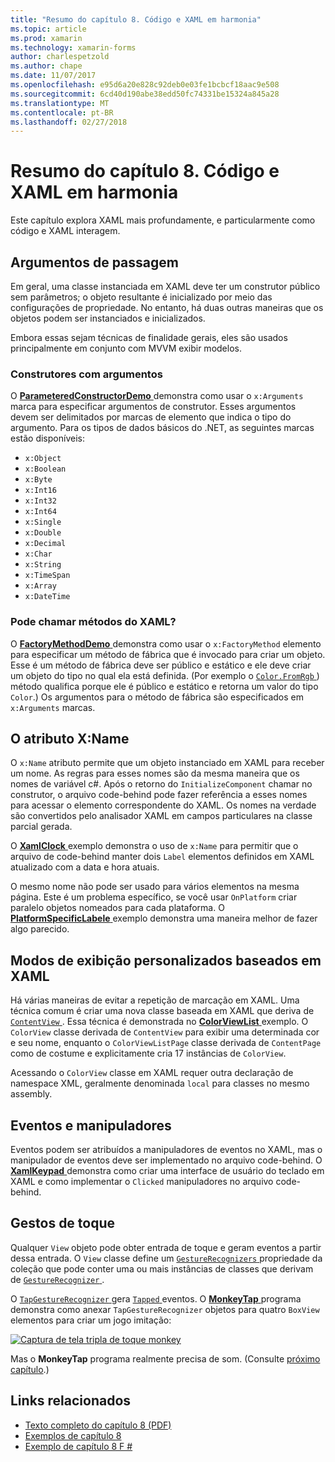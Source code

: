```yaml
---
title: "Resumo do capítulo 8. Código e XAML em harmonia"
ms.topic: article
ms.prod: xamarin
ms.technology: xamarin-forms
author: charlespetzold
ms.author: chape
ms.date: 11/07/2017
ms.openlocfilehash: e95d6a20e828c92deb0e03fe1bcbcf18aac9e508
ms.sourcegitcommit: 6cd40d190abe38edd50fc74331be15324a845a28
ms.translationtype: MT
ms.contentlocale: pt-BR
ms.lasthandoff: 02/27/2018
---
```

# <a name="summary-of-chapter-8-code-and-xaml-in-harmony"></a>Resumo do capítulo 8. Código e XAML em harmonia

Este capítulo explora XAML mais profundamente, e particularmente como código e XAML interagem.

## <a name="passing-arguments"></a>Argumentos de passagem

Em geral, uma classe instanciada em XAML deve ter um construtor público sem parâmetros; o objeto resultante é inicializado por meio das configurações de propriedade. No entanto, há duas outras maneiras que os objetos podem ser instanciados e inicializados.

Embora essas sejam técnicas de finalidade gerais, eles são usados principalmente em conjunto com MVVM exibir modelos.

### <a name="constructors-with-arguments"></a>Construtores com argumentos

O [ **ParameteredConstructorDemo** ](https://github.com/xamarin/xamarin-forms-book-samples/tree/master/Chapter08/ParameteredConstructorDemo) demonstra como usar o `x:Arguments` marca para especificar argumentos de construtor. Esses argumentos devem ser delimitados por marcas de elemento que indica o tipo do argumento. Para os tipos de dados básicos do .NET, as seguintes marcas estão disponíveis:

- `x:Object`
- `x:Boolean`
- `x:Byte`
- `x:Int16`
- `x:Int32`
- `x:Int64`
- `x:Single`
- `x:Double`
- `x:Decimal`
- `x:Char`
- `x:String`
- `x:TimeSpan`
- `x:Array`
- `x:DateTime`

### <a name="can-i-call-methods-from-xaml"></a>Pode chamar métodos do XAML?

O [ **FactoryMethodDemo** ](https://github.com/xamarin/xamarin-forms-book-samples/tree/master/Chapter08/FactoryMethodDemo) demonstra como usar o `x:FactoryMethod` elemento para especificar um método de fábrica que é invocado para criar um objeto. Esse é um método de fábrica deve ser público e estático e ele deve criar um objeto do tipo no qual ela está definida. (Por exemplo o [ `Color.FromRgb` ](https://developer.xamarin.com/api/member/Xamarin.Forms.Color.FromRgb/p/System.Double/System.Double/System.Double/)) método qualifica porque ele é público e estático e retorna um valor do tipo `Color`.) Os argumentos para o método de fábrica são especificados em `x:Arguments` marcas.

## <a name="the-xname-attribute"></a>O atributo X:Name

O `x:Name` atributo permite que um objeto instanciado em XAML para receber um nome. As regras para esses nomes são da mesma maneira que os nomes de variável c#. Após o retorno do `InitializeComponent` chamar no construtor, o arquivo code-behind pode fazer referência a esses nomes para acessar o elemento correspondente do XAML. Os nomes na verdade são convertidos pelo analisador XAML em campos particulares na classe parcial gerada.

O [ **XamlClock** ](https://github.com/xamarin/xamarin-forms-book-samples/tree/master/Chapter08/XamlClock) exemplo demonstra o uso de `x:Name` para permitir que o arquivo de code-behind manter dois `Label` elementos definidos em XAML atualizado com a data e hora atuais.

O mesmo nome não pode ser usado para vários elementos na mesma página. Este é um problema específico, se você usar `OnPlatform` criar paralelo objetos nomeados para cada plataforma. O [ **PlatformSpecificLabele** ](https://github.com/xamarin/xamarin-forms-book-samples/tree/master/Chapter08/PlatformSpecificLabels) exemplo demonstra uma maneira melhor de fazer algo parecido.

## <a name="custom-xaml-based-views"></a>Modos de exibição personalizados baseados em XAML

Há várias maneiras de evitar a repetição de marcação em XAML. Uma técnica comum é criar uma nova classe baseada em XAML que deriva de [ `ContentView` ](https://developer.xamarin.com/api/type/Xamarin.Forms.ContentView/). Essa técnica é demonstrada no [ **ColorViewList** ](https://github.com/xamarin/xamarin-forms-book-samples/tree/master/Chapter08/ColorViewList) exemplo. O `ColorView` classe derivada de `ContentView` para exibir uma determinada cor e seu nome, enquanto o `ColorViewListPage` classe derivada de `ContentPage` como de costume e explicitamente cria 17 instâncias de `ColorView`.

Acessando o `ColorView` classe em XAML requer outra declaração de namespace XML, geralmente denominada `local` para classes no mesmo assembly.

## <a name="events-and-handlers"></a>Eventos e manipuladores

Eventos podem ser atribuídos a manipuladores de eventos no XAML, mas o manipulador de eventos deve ser implementado no arquivo code-behind. O [ **XamlKeypad** ](https://github.com/xamarin/xamarin-forms-book-samples/tree/master/Chapter08/XamlKeypad) demonstra como criar uma interface de usuário do teclado em XAML e como implementar o `Clicked` manipuladores no arquivo code-behind.

## <a name="tap-gestures"></a>Gestos de toque

Qualquer `View` objeto pode obter entrada de toque e geram eventos a partir dessa entrada. O `View` classe define um [ `GestureRecognizers` ](https://developer.xamarin.com/api/property/Xamarin.Forms.View.GestureRecognizers/) propriedade da coleção que pode conter uma ou mais instâncias de classes que derivam de [ `GestureRecognizer` ](https://developer.xamarin.com/api/type/Xamarin.Forms.GestureRecognizer/).

O [ `TapGestureRecognizer` ](https://developer.xamarin.com/api/type/Xamarin.Forms.TapGestureRecognizer/) gera [ `Tapped` ](https://developer.xamarin.com/api/event/Xamarin.Forms.TapGestureRecognizer.Tapped/) eventos. O [ **MonkeyTap** ](https://github.com/xamarin/xamarin-forms-book-samples/tree/master/Chapter08/MonkeyTap) programa demonstra como anexar `TapGestureRecognizer` objetos para quatro `BoxView` elementos para criar um jogo imitação:

[![Captura de tela tripla de toque monkey](images/ch08fg07-small.png "imitação jogo")](images/ch08fg07-large.png "imitação jogo")

Mas o **MonkeyTap** programa realmente precisa de som. (Consulte [próximo capítulo](chapter09.md).)



## <a name="related-links"></a>Links relacionados

- [Texto completo do capítulo 8 (PDF)](https://download.xamarin.com/developer/xamarin-forms-book/XamarinFormsBook-Ch08-Apr2016.pdf)
- [Exemplos de capítulo 8](https://github.com/xamarin/xamarin-forms-book-samples/tree/master/Chapter08)
- [Exemplo de capítulo 8 F #](https://github.com/xamarin/xamarin-forms-book-samples/tree/master/Chapter08/FS/XamlKeypad)
